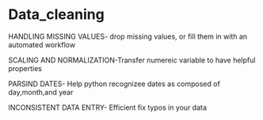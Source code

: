# Data_cleaning
HANDLING MISSING VALUES- drop missing values, or fill them in with an automated workflow

SCALING AND NORMALIZATION-Transfer numereic variable to have helpful properties

PARSIND DATES- Help python recognizee dates as composed of day,month,and year

INCONSISTENT DATA ENTRY- Efficient fix typos in your data
